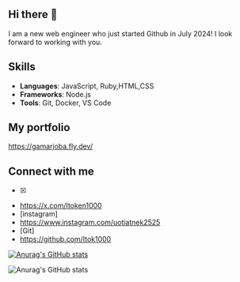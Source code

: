 ## Hi there 👋
I am a new web engineer who just started Github in July 2024!
I look forward to working with you.

## Skills
- **Languages**: JavaScript, Ruby,HTML,CSS
- **Frameworks**: Node.js
- **Tools**: Git, Docker, VS Code
## My portfolio
https://gamarjoba.fly.dev/
## Connect with me
- [X]
- https://x.com/Itoken1000
- [instagram]
- https://www.instagram.com/uotiatnek2525
- [Git]
- https://github.com/Itok1000

[![Anurag's GitHub stats](https://github-readme-stats.vercel.app/api?username=Itok1000)](https://github.com/Itok1000/github-readme-stats)

![Anurag's GitHub stats](https://github-readme-stats.vercel.app/api?username=Itok1000&count_private=true)
<!--
**Itok1000/Itok1000** is a ✨ _special_ ✨ repository because its `README.md` (this file) appears on your GitHub profile.

Here are some ideas to get you started:

- 🔭 I’m currently working on ...
- 🌱 I’m currently learning ...
- 👯 I’m looking to collaborate on ...
- 🤔 I’m looking for help with ...
- 💬 Ask me about ...
- 📫 How to reach me: ...
- 😄 Pronouns: ...
- ⚡ Fun fact: ...
-->
